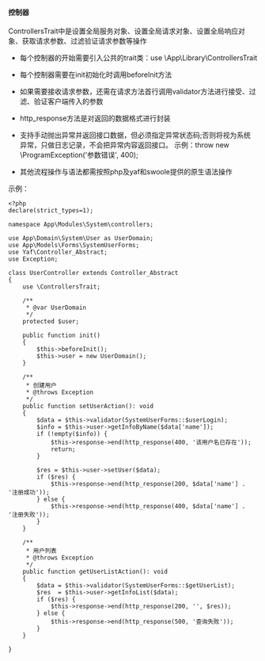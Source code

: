 #### 控制器

ControllersTrait中是设置全局服务对象、设置全局请求对象、设置全局响应对象、获取请求参数、过滤验证请求参数等操作

 * 每个控制器的开始需要引入公共的trait类：use \App\Library\ControllersTrait
 
 * 每个控制器需要在init初始化时调用beforeInit方法
 
 * 如果需要接收请求参数，还需在请求方法首行调用validator方法进行接受、过滤、验证客户端传入的参数
 
 * http_response方法是对返回的数据格式进行封装
 
 * 支持手动抛出异常并返回接口数据，但必须指定异常状态码;否则将视为系统异常，只做日志记录，不会把异常内容返回接口。
 示例：throw new \ProgramException('参数错误', 400);
 
 * 其他流程操作与语法都需按照php及yaf和swoole提供的原生语法操作
 
示例：

```
<?php
declare(strict_types=1);

namespace App\Modules\System\controllers;

use App\Domain\System\User as UserDomain;
use App\Models\Forms\SystemUserForms;
use Yaf\Controller_Abstract;
use Exception;

class UserController extends Controller_Abstract
{
    use \ControllersTrait;

    /**
     * @var UserDomain
     */
    protected $user;

    public function init()
    {
        $this->beforeInit();
        $this->user = new UserDomain();
    }
    
    /**
     * 创建用户
     * @throws Exception
     */
    public function setUserAction(): void
    {
        $data = $this->validator(SystemUserForms::$userLogin);
        $info = $this->user->getInfoByName($data['name']);
        if (!empty($info)) {
            $this->response->end(http_response(400, '该用户名已存在'));
            return;
        }

        $res = $this->user->setUser($data);
        if ($res) {
            $this->response->end(http_response(200, $data['name'] . '注册成功'));
        } else {
            $this->response->end(http_response(400, $data['name'] . '注册失败'));
        }
    }
        
    /**
     * 用户列表
     * @throws Exception
     */
    public function getUserListAction(): void
    {
        $data = $this->validator(SystemUserForms::$getUserList);
        $res  = $this->user->getInfoList($data);
        if ($res) {
            $this->response->end(http_response(200, '', $res));
        } else {
            $this->response->end(http_response(500, '查询失败'));
        }
    }
    
}
```